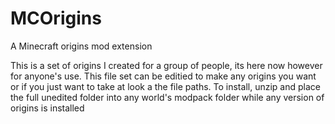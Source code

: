 # MCOrigins
A Minecraft origins mod extension

This is a set of origins I created for a group of people, its here now however for anyone's use. This file set can be editied to make any origins you want or if you just want to take at look a the file paths.
To install, unzip and place the full unedited folder into any world's modpack folder while any version of origins is installed
